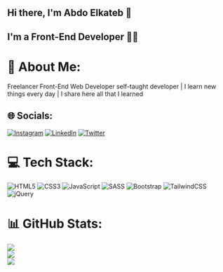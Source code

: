 ## Hi there, I'm Abdo Elkateb 👋 


## I'm a Front-End Developer 🧑‍💻

# 💫 About Me:

Freelancer Front-End Web Developer self-taught developer | I learn new things every day | I share here all that I learned

## 🌐 Socials:
[![Instagram](https://img.shields.io/badge/Instagram-%23E4405F.svg?logo=Instagram&logoColor=white)](https://instagram.com/abdo_elkateb) [![LinkedIn](https://img.shields.io/badge/LinkedIn-%230077B5.svg?logo=linkedin&logoColor=white)](https://linkedin.com/in/abdo-elkateb) [![Twitter](https://img.shields.io/badge/Twitter-%231DA1F2.svg?logo=Twitter&logoColor=white)](https://twitter.com/abdo__elkateb) 

# 💻 Tech Stack:
![HTML5](https://img.shields.io/badge/html5-%23E34F26.svg?style=for-the-badge&logo=html5&logoColor=white) ![CSS3](https://img.shields.io/badge/css3-%231572B6.svg?style=for-the-badge&logo=css3&logoColor=white) ![JavaScript](https://img.shields.io/badge/javascript-%23323330.svg?style=for-the-badge&logo=javascript&logoColor=%23F7DF1E) ![SASS](https://img.shields.io/badge/SASS-hotpink.svg?style=for-the-badge&logo=SASS&logoColor=white) ![Bootstrap](https://img.shields.io/badge/bootstrap-%23563D7C.svg?style=for-the-badge&logo=bootstrap&logoColor=white) ![TailwindCSS](https://img.shields.io/badge/tailwindcss-%2338B2AC.svg?style=for-the-badge&logo=tailwind-css&logoColor=white) ![jQuery](https://img.shields.io/badge/jquery-%230769AD.svg?style=for-the-badge&logo=jquery&logoColor=white)
# 📊 GitHub Stats:
![](https://github-readme-stats.vercel.app/api?username=Abdo_Elkateb&theme=radical&hide_border=true&include_all_commits=true&count_private=true)<br/>
![](https://github-readme-streak-stats.herokuapp.com/?user=Abdo_Elkateb&theme=radical&hide_border=true)<br/>
![](https://github-readme-stats.vercel.app/api/top-langs/?username=Abdo_Elkateb&theme=radical&hide_border=true&include_all_commits=true&count_private=true&layout=compact)

<!-- Proudly created with GPRM ( https://gprm.itsvg.in ) -->
